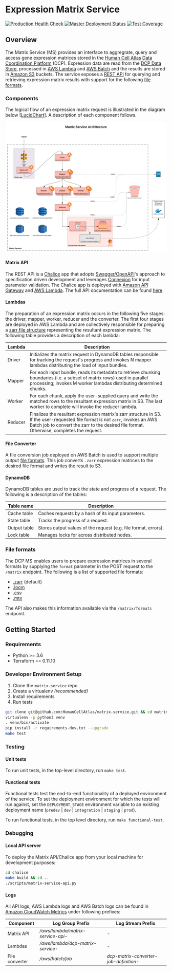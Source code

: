 # Expression Matrix Service

[![Production Health Check](https://status.data.humancellatlas.org/service/matrix-health-check-prod.svg)](https://matrix.data.humancellatlas.org/)
[![Master Deployment Status](https://status.data.humancellatlas.org/build/HumanCellAtlas/matrix-service/prod.svg)](https://allspark.dev.data.humancellatlas.org/HumanCellAtlas/matrix-service/pipelines)
[![Test Coverage](https://codecov.io/gh/HumanCellAtlas/matrix-service/branch/master/graph/badge.svg)](https://codecov.io/gh/HumanCellAtlas/matrix-service)

## Overview

The Matrix Service (MS) provides an interface to aggregrate, query and access gene expression matrices stored in the
[Human Cell Atlas](https://staging.data.humancellatlas.org/) [Data Coordination
Platform](https://www.humancellatlas.org/data-sharing) (DCP). Expression data are read from the
[DCP Data Store](https://github.com/HumanCellAtlas/data-store), processed in [AWS Lambda](https://aws.amazon.com/lambda/)
and [AWS Batch](https://aws.amazon.com/batch/) and the results are stored in [Amazon S3](https://aws.amazon.com/s3/)
buckets. The service exposes a [REST API](https://matrix.staging.data.humancellatlas.org) for querying and retrieving
expression matrix results with support for the following [file formats](#file-formats).

### Components

The logical flow of an expression matrix request is illustrated in the diagram below
[[LucidChart](https://www.lucidchart.com/invitations/accept/cdb424df-a72f-4391-9549-e83364c7234c)].
A description of each component follows.

![alt text](matrix_architecture.svg)

#### Matrix API

The REST API is a [Chalice](https://github.com/aws/chalice) app that adopts [Swagger/OpenAPI](https://swagger.io/)'s
approach to specification driven development and leverages [Connexion](https://github.com/zalando/connexion) for
input parameter validation. The Chalice app is deployed with [Amazon API Gateway](https://aws.amazon.com/api-gateway/)
and [AWS Lambda](https://aws.amazon.com/lambda/). The full API documentation can be found
[here](https://matrix.staging.data.humancellatlas.org).

#### Lambdas

The preparation of an expression matrix occurs in the following five stages: the driver, mapper, worker, reducer and
the converter. The first four stages are deployed in AWS Lambda and are collectively responsible for preparing a
[zarr file structure](https://zarr.readthedocs.io/en/stable/) representing the resultant expression matrix. The
following table provides a description of each lambda:

| **Lambda** | **Description** |
|---|---|
| Driver | Initializes the matrix request in DynamoDB tables responsible for tracking the request's progress and invokes N mapper lambdas distributing the load of input bundles. |
| Mapper | For each input bundle, reads its metadata to retrieve chunking boundaries (i.e. a subset of matrix rows) used in parallel processing; invokes M worker lambdas distributing determined chunks. |
| Worker | For each chunk, apply the user-supplied query and write the matched rows to the resultant expression matrix in S3. The last worker to complete will invoke the reducer lambda. |
| Reducer | Finalizes the resultant expression matrix's zarr structure in S3. If the user-requested file format is not ``zarr``, invokes an AWS Batch job to convert the zarr to the desired file format. Otherwise, completes the request. |

#### File Converter

A file conversion job deployed on AWS Batch is used to support multiple output [file formats](#file-formats). This job
converts ``.zarr`` expression matrices to the desired file format and writes the result to S3.

#### DynamoDB

DynamoDB tables are used to track the state and progress of a request. The following is a description of the tables:

| **Table name** | **Description** |
|---|---|
| Cache table | Caches requests by a hash of its input parameters. |
| State table | Tracks the progress of a request. |
| Output table | Stores output values of the request (e.g. file format, errors). |
| Lock table | Manages locks for across distributed nodes. |


### File formats

The DCP MS enables users to prepare expression matrices in several formats by supplying the `format` parameter in the
POST request to the `/matrix` endpoint. The following is a list of supported file formats:

- [.zarr](https://zarr.readthedocs.io/en/stable/) (default)
- [.loom](http://loompy.org/)
- [.csv](https://en.wikipedia.org/wiki/Comma-separated_values)
- [.mtx](https://math.nist.gov/MatrixMarket/formats.html)

The API also makes this information available via the `/matrix/formats` endpoint.

## Getting Started

### Requirements

- Python >= 3.6
- Terraform == 0.11.10

### Developer Environment Setup

1. Clone the ``matrix-service`` repo
1. Create a virtualenv _(recommended)_ 
1. Install requirements
1. Run tests

```bash
git clone git@github.com:HumanCellAtlas/matrix-service.git && cd matrix-service
virtualenv -p python3 venv
. venv/bin/activate
pip install -r requirements-dev.txt --upgrade
make test
```

### Testing

#### Unit tests

To run unit tests, in the top-level directory, run `make test`.

#### Functional tests

Functional tests test the end-to-end functionality of a deployed environment of the service. To set the deployment
environment for which the tests will run against, set the ``DEPLOYMENT_STAGE`` environment variable to an existing
deployment name (``predev`` | ``dev`` | ``integration`` | ``staging`` | ``prod``).

To run functional tests, in the top level directory, run `make functional-test`.

### Debugging

#### Local API server

To deploy the Matrix API/Chalice app from your local machine for development purposes:

```bash
cd chalice
make build && cd ..
./scripts/matrix-service-api.py
```

#### Logs

All API logs, AWS Lambda logs and AWS Batch logs can be found in
[Amazon CloudWatch Metrics](https://console.aws.amazon.com/cloudwatch/home?region=us-east-1) under following prefixes:

| **Component** | **Log Group Prefix** | **Log Stream Prefix** |
|---|---|---|
| Matrix API | _/aws/lambda/matrix-service-api-_ | - |
| Lambdas | _/aws/lambda/dcp-matrix-service-_ | - |
| File converter | _/aws/batch/job_ | _dcp-matrix-converter-job-definition-_ |

